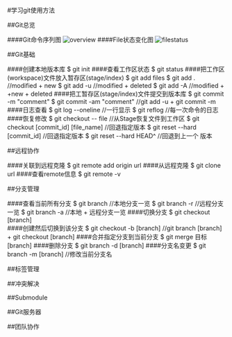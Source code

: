 #学习git使用方法

##Git总览

####Git命令序列图
![overview](http://assets.osteele.com/images/2008/git-transport.png)
####File状态变化图
![filestatus](https://git-scm.com/figures/18333fig0201-tn.png)


##Git基础

####创建本地版本库
	$ git init
####查看工作区状态
    $ git status
####把工作区(workspace)文件放入暂存区(stage/index)
    $ git add files 
    $ git add .         //modified + new
    $ git add -u        //modified + deleted
    $ git add -A        //modified + +new + deleted
####把工暂存区(stage/index)文件提交到版本库
    $ git commit -m "comment"
    $ git commit -am "comment" //git add -u + git commit -m
####日志查看
    $ git log --oneline     //一行显示
    $ git reflog            //每一次命令的日志
####恢复修改
    $ git checkout -- file                  //从Stage恢复文件到工作区
    $ git checkout [commit_id] [file_name]  //回退指定版本
    $ git reset --hard [commit_id]          //回退指定版本
    $ git reset --hard HEAD^                //回退到上一个 版本


##远程协作

####关联到远程克隆
    $ git remote add origin url
####从远程克隆
    $ git clone url
####查看remote信息
    $ git remote -v


##分支管理

####查看当前所有分支
    $ git branch        //本地分支一览
    $ git branch -r     //远程分支一览
    $ git branch -a     //本地 + 远程分支一览
####切换分支
    $ git checkout [branch]    
####创建然后切换到该分支
    $ git checkout -b [branch]   //git branch [branch] + git checkout [branch]
####合并指定分支到当前分支
    $ git merge 目标[branch]
####删除分支
    $ git branch -d [branch]
####分支名变更
    $ git branch -m [branch]     //修改当前分支名


##标签管理


##冲突解决


##Submodule


##Git服务器


##团队协作